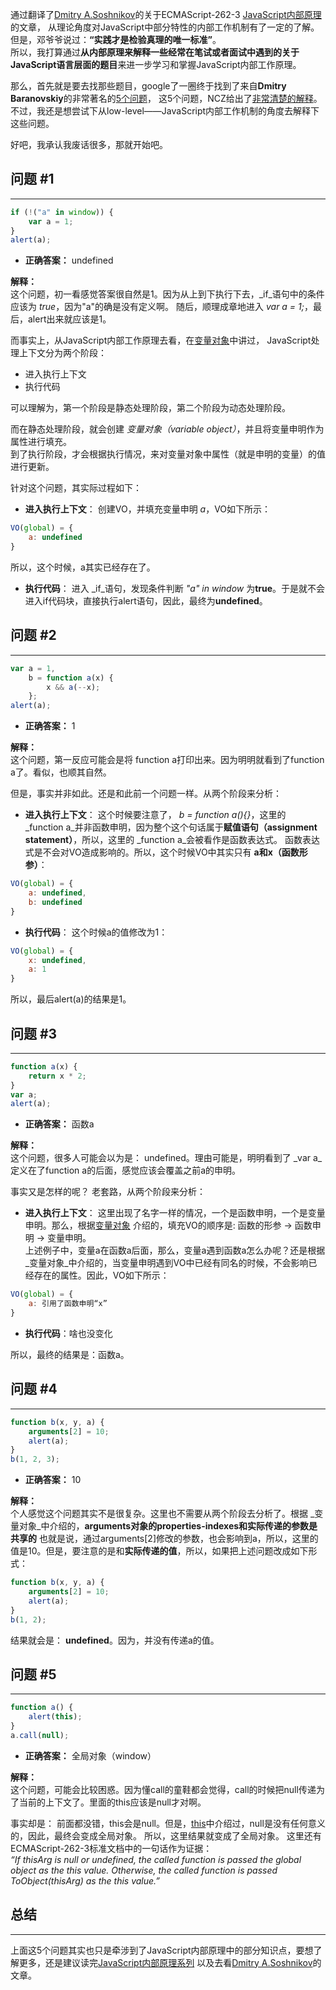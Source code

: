 通过翻译了[Dmitry A.Soshnikov](http://dmitrysoshnikov.com/)的关于ECMAScript-262-3 [JavaScript内部原理](http://goddyzhao.tumblr.com/JavaScript-Internal)的文章，
从理论角度对JavaScript中部分特性的内部工作机制有了一定的了解。  
但是，邓爷爷说过：**“实践才是检验真理的唯一标准”**。  
所以，我打算通过**从内部原理来解释一些经常在笔试或者面试中遇到的关于JavaScript语言层面的题目**来进一步学习和掌握JavaScript内部工作原理。   

那么，首先就是要去找那些题目，google了一圈终于找到了来自**Dmitry Baranovskiy**的非常著名的[5个问题](http://dmitry.baranovskiy.com/post/91403200)，
这5个问题，NCZ给出了[非常清楚的解释](http://www.nczonline.net/blog/2010/01/26/answering-baranovskiys-javascript-quiz/)。
不过，我还是想尝试下从low-level——JavaScript内部工作机制的角度去解释下这些问题。  

好吧，我承认我废话很多，那就开始吧。

问题 #1
--------
* * *
```javascript
if (!("a" in window)) {
    var a = 1;
}
alert(a);
```
 
*  **正确答案：** undefined  
  
  
**解释：**  
这个问题，初一看感觉答案很自然是1。因为从上到下执行下去，_if_语句中的条件应该为 _true_，因为"a"的确是没有定义啊。
随后，顺理成章地进入 _var a = 1;_，最后，alert出来就应该是1。  

而事实上，从JavaScript内部工作原理去看，在[变量对象](http://goddyzhao.tumblr.com/post/11141710441/variable-object)中讲过，
JavaScript处理上下文分为两个阶段：  

*  进入执行上下文  
*  执行代码  

可以理解为，第一个阶段是静态处理阶段，第二个阶段为动态处理阶段。  

而在静态处理阶段，就会创建 _变量对象（variable object）_，并且将变量申明作为属性进行填充。  
到了执行阶段，才会根据执行情况，来对变量对象中属性（就是申明的变量）的值进行更新。  

针对这个问题，其实际过程如下：  

*  **进入执行上下文**：  创建VO，并填充变量申明 _a_，VO如下所示：    
```javascript
VO(global) = {
	a: undefined
}
```
所以，这个时候，a其实已经存在了。

*  **执行代码**：  进入 _if_语句，发现条件判断 _"a" in window_ 为**true**。于是就不会进入if代码块，直接执行alert语句，因此，最终为**undefined**。  


问题 #2
--------
* * *
```javascript
var a = 1,
    b = function a(x) {
        x && a(--x);
    };
alert(a);
```
  
*  **正确答案：** 1    
  
**解释：**  
这个问题，第一反应可能会是将 function a打印出来。因为明明就看到了function a了。看似，也顺其自然。  

但是，事实并非如此。还是和此前一个问题一样。从两个阶段来分析：  

*  **进入执行上下文**： 这个时候要注意了， _b = function a(){}_，这里的 _function a_并非函数申明，因为整个这个句话属于**赋值语句（assignment statement）**，所以，这里的 _function a_会被看作是函数表达式。
函数表达式是不会对VO造成影响的。所以，这个时候VO中其实只有 **a和x（函数形参）**：  
```javascript
VO(global) = {
	a: undefined,
	b: undefined
}
```

*  **执行代码**： 这个时候a的值修改为1：  
```javascript
VO(global) = {
	x: undefined,
	a: 1
}
```

所以，最后alert(a)的结果是1。  


问题 #3
--------
* * *
```javascript
function a(x) {
    return x * 2;
}
var a;
alert(a);
```

*  **正确答案：** 函数a  

**解释：**  
这个问题，很多人可能会以为是： undefined。理由可能是，明明看到了 _var a_定义在了function a的后面，感觉应该会覆盖之前a的申明。  

事实又是怎样的呢？ 老套路，从两个阶段来分析：  

*  **进入执行上下文**： 这里出现了名字一样的情况，一个是函数申明，一个是变量申明。那么，根据[变量对象](http://goddyzhao.tumblr.com/post/11141710441/variable-object)
介绍的，填充VO的顺序是:  函数的形参 -> 函数申明 -> 变量申明。  
上述例子中，变量a在函数a后面，那么，变量a遇到函数a怎么办呢？还是根据 _变量对象_中介绍的，当变量申明遇到VO中已经有同名的时候，不会影响已经存在的属性。因此，VO如下所示：  
```javascript
VO(global) = {
	a: 引用了函数申明“x”
}
```

*  **执行代码**：啥也没变化  

所以，最终的结果是：函数a。  


问题 #4
--------
* * *
```javascript
function b(x, y, a) {
    arguments[2] = 10;
    alert(a);
}
b(1, 2, 3);
```

*  **正确答案：** 10  

**解释：**  
个人感觉这个问题其实不是很复杂。这里也不需要从两个阶段去分析了。根据 _变量对象_中介绍的，**arguments对象的properties-indexes和实际传递的参数是共享的**
也就是说，通过arguments\[2\]修改的参数，也会影响到a，所以，这里的值是10。但是，要注意的是和**实际传递的值**，所以，如果把上述问题改成如下形式：  
```javascript
function b(x, y, a) {
    arguments[2] = 10;
    alert(a);
}
b(1, 2);
```

结果就会是： **undefined**。因为，并没有传递a的值。  


问题 #5
--------
* * *
```javascript
function a() {
    alert(this);
}
a.call(null);
```

*  **正确答案：** 全局对象（window）  

**解释：**  
这个问题，可能会比较困惑。因为懂call的童鞋都会觉得，call的时候把null传递为了当前的上下文了。里面的this应该是null才对啊。  

事实却是： 前面都没错，this会是null。但是，[this](http://goddyzhao.tumblr.com/post/11218727474/this)中介绍过，null是没有任何意义的，因此，最终会变成全局对象。
所以，这里结果就变成了全局对象。  这里还有ECMAScript-262-3标准文档中的一句话作为证据：  
_“If thisArg is null or undefined, the called function is passed the global object as the this value. Otherwise, the called function is passed ToObject(thisArg) as the this value.”_  



总结
--------
* * *
上面这5个问题其实也只是牵涉到了JavaScript内部原理中的部分知识点，要想了解更多，还是建议读完[JavaScript内部原理系列](http://goddyzhao.tumblr.com/JavaScript-Internal)
以及去看[Dmitry A.Soshnikov](http://dmitrysoshnikov.com/)的文章。
